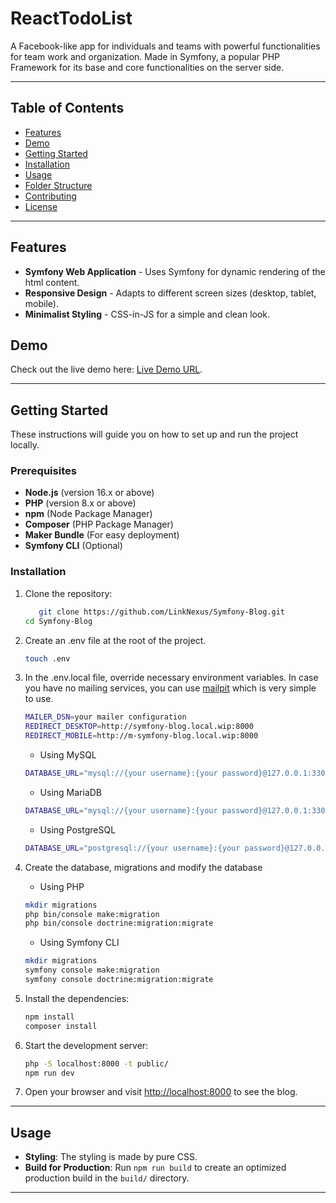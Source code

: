 # ReactTodoList

A Facebook-like app for individuals and teams with powerful functionalities for team work and organization.
Made in Symfony, a popular PHP Framework for its base and core functionalities on the server side.

---

## Table of Contents

- [Features](#features)
- [Demo](#demo)
- [Getting Started](#getting-started)
- [Installation](#installation)
- [Usage](#usage)
- [Folder Structure](#folder-structure)
- [Contributing](#contributing)
- [License](#license)

---

## Features

- **Symfony Web Application** - Uses Symfony for dynamic rendering of the html content.
- **Responsive Design** - Adapts to different screen sizes (desktop, tablet, mobile).
- **Minimalist Styling** - CSS-in-JS for a simple and clean look.

## Demo

Check out the live demo here: [Live Demo URL](https://symfonyblog.levynkeneng.dev).

---

## Getting Started

These instructions will guide you on how to set up and run the project locally.

### Prerequisites

- **Node.js** (version 16.x or above)
- **PHP** (version 8.x or above)
- **npm** (Node Package Manager)
- **Composer** (PHP Package Manager)
- **Maker Bundle** (For easy deployment)
- **Symfony CLI** (Optional)

### Installation

1. Clone the repository:
    ```bash
       git clone https://github.com/LinkNexus/Symfony-Blog.git
    cd Symfony-Blog
    ```

2. Create an .env file at the root of the project.
   ```bash
   touch .env
    ```

3. In the .env.local file, override necessary environment variables. In case you have no mailing services, you can use [mailpit](https://mailpit.axllent.org/docs/install/) which is very simple to use.
   ```bash
   MAILER_DSN=your mailer configuration
   REDIRECT_DESKTOP=http://symfony-blog.local.wip:8000
   REDIRECT_MOBILE=http://m-symfony-blog.local.wip:8000
    ```
    - Using MySQL
   ```bash
   DATABASE_URL="mysql://{your username}:{your password}@127.0.0.1:3306/{your database name}?serverVersion=8.0.32&charset=utf8mb4"
    ```
    - Using MariaDB
   ```bash
   DATABASE_URL="mysql://{your username}:{your password}@127.0.0.1:3306/{your database name}?serverVersion=10.11.2-MariaDB&charset=utf8mb4"
    ```
    - Using PostgreSQL
   ```bash
   DATABASE_URL="postgresql://{your username}:{your password}@127.0.0.1:5432/{your database name}?serverVersion=16&charset=utf8"
    ```

4. Create the database, migrations and modify the database
    - Using PHP
   ```bash
   mkdir migrations
   php bin/console make:migration
   php bin/console doctrine:migration:migrate
    ```
    - Using Symfony CLI
   ```bash
   mkdir migrations
   symfony console make:migration
   symfony console doctrine:migration:migrate
   ```

5. Install the dependencies:
    ```bash
    npm install
   composer install
    ```

6. Start the development server:
    ```bash
   php -S localhost:8000 -t public/
   npm run dev
    ```

7. Open your browser and visit [http://localhost:8000](http://localhost:8000) to see the blog.

---

## Usage

- **Styling**: The styling is made by pure CSS.
- **Build for Production**: Run `npm run build` to create an optimized production build in the `build/` directory.

---
